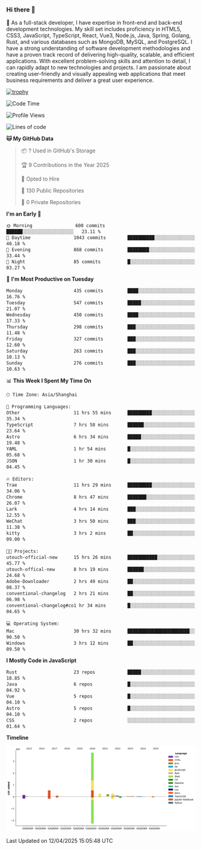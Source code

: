 ### Hi there 👋

🌱 As a full-stack developer, I have expertise in front-end and back-end development technologies. My skill set includes proficiency in HTML5, CSS3, JavaScript, TypeScript, React, Vue3, Node.js, Java, Spring, Golang, Rust, and various databases such as MongoDB, MySQL, and PostgreSQL. I have a strong understanding of software development methodologies and have a proven track record of delivering high-quality, scalable, and efficient applications. With excellent problem-solving skills and attention to detail, I can rapidly adapt to new technologies and projects. I am passionate about creating user-friendly and visually appealing web applications that meet business requirements and deliver a great user experience.

[![trophy](https://github-profile-trophy.vercel.app/?username=elton&rank=SECRET,SSS,SS,S,AAA,AA,A&theme=onedark&no-frame=true&margin-w=10)](https://github.com/ryo-ma/github-profile-trophy)

<!--START_SECTION:waka-->
![Code Time](http://img.shields.io/badge/Code%20Time-1%2C521%20hrs%2028%20mins-blue)

![Profile Views](http://img.shields.io/badge/Profile%20Views-0-blue)

![Lines of code](https://img.shields.io/badge/From%20Hello%20World%20I%27ve%20Written-5.6%20million%20lines%20of%20code-blue)

**🐱 My GitHub Data** 

> 📦 ? Used in GitHub's Storage 
 > 
> 🏆 9 Contributions in the Year 2025
 > 
> 💼 Opted to Hire
 > 
> 📜 130 Public Repositories 
 > 
> 🔑 0 Private Repositories 
 > 
**I'm an Early 🐤** 

```text
🌞 Morning                600 commits         ██████░░░░░░░░░░░░░░░░░░░   23.11 % 
🌆 Daytime                1043 commits        ██████████░░░░░░░░░░░░░░░   40.18 % 
🌃 Evening                868 commits         ████████░░░░░░░░░░░░░░░░░   33.44 % 
🌙 Night                  85 commits          █░░░░░░░░░░░░░░░░░░░░░░░░   03.27 % 
```
📅 **I'm Most Productive on Tuesday** 

```text
Monday                   435 commits         ████░░░░░░░░░░░░░░░░░░░░░   16.76 % 
Tuesday                  547 commits         █████░░░░░░░░░░░░░░░░░░░░   21.07 % 
Wednesday                450 commits         ████░░░░░░░░░░░░░░░░░░░░░   17.33 % 
Thursday                 298 commits         ███░░░░░░░░░░░░░░░░░░░░░░   11.48 % 
Friday                   327 commits         ███░░░░░░░░░░░░░░░░░░░░░░   12.60 % 
Saturday                 263 commits         ███░░░░░░░░░░░░░░░░░░░░░░   10.13 % 
Sunday                   276 commits         ███░░░░░░░░░░░░░░░░░░░░░░   10.63 % 
```


📊 **This Week I Spent My Time On** 

```text
🕑︎ Time Zone: Asia/Shanghai

💬 Programming Languages: 
Other                    11 hrs 55 mins      █████████░░░░░░░░░░░░░░░░   35.34 % 
TypeScript               7 hrs 58 mins       ██████░░░░░░░░░░░░░░░░░░░   23.64 % 
Astro                    6 hrs 34 mins       █████░░░░░░░░░░░░░░░░░░░░   19.48 % 
YAML                     1 hr 54 mins        █░░░░░░░░░░░░░░░░░░░░░░░░   05.68 % 
JSON                     1 hr 30 mins        █░░░░░░░░░░░░░░░░░░░░░░░░   04.45 % 

🔥 Editors: 
Trae                     11 hrs 29 mins      █████████░░░░░░░░░░░░░░░░   34.06 % 
Chrome                   8 hrs 47 mins       ███████░░░░░░░░░░░░░░░░░░   26.07 % 
Lark                     4 hrs 14 mins       ███░░░░░░░░░░░░░░░░░░░░░░   12.55 % 
WeChat                   3 hrs 50 mins       ███░░░░░░░░░░░░░░░░░░░░░░   11.38 % 
kitty                    3 hrs 2 mins        ██░░░░░░░░░░░░░░░░░░░░░░░   09.00 % 

🐱‍💻 Projects: 
utouch-official-new      15 hrs 26 mins      ███████████░░░░░░░░░░░░░░   45.77 % 
utouch-offical-new       8 hrs 19 mins       ██████░░░░░░░░░░░░░░░░░░░   24.68 % 
Adobe-Downloader         2 hrs 49 mins       ██░░░░░░░░░░░░░░░░░░░░░░░   08.37 % 
conventional-changelog   2 hrs 21 mins       ██░░░░░░░░░░░░░░░░░░░░░░░   06.98 % 
conventional-changelog#co1 hr 34 mins        █░░░░░░░░░░░░░░░░░░░░░░░░   04.65 % 

💻 Operating System: 
Mac                      30 hrs 32 mins      ███████████████████████░░   90.50 % 
Windows                  3 hrs 12 mins       ██░░░░░░░░░░░░░░░░░░░░░░░   09.50 % 
```

**I Mostly Code in JavaScript** 

```text
Rust                     23 repos            █████░░░░░░░░░░░░░░░░░░░░   18.85 % 
Java                     6 repos             █░░░░░░░░░░░░░░░░░░░░░░░░   04.92 % 
Vue                      5 repos             █░░░░░░░░░░░░░░░░░░░░░░░░   04.10 % 
Astro                    5 repos             █░░░░░░░░░░░░░░░░░░░░░░░░   04.10 % 
CSS                      2 repos             ░░░░░░░░░░░░░░░░░░░░░░░░░   01.64 % 
```



**Timeline**

![Lines of Code chart](https://raw.githubusercontent.com/elton/elton/main/assets/bar_graph.png)


 Last Updated on 12/04/2025 15:05:48 UTC
<!--END_SECTION:waka-->

<!--
**elton/elton** is a ✨ _special_ ✨ repository because its `README.md` (this file) appears on your GitHub profile.

Here are some ideas to get you started:

- 🔭 I’m currently working on ...
- 🌱 I’m currently learning ...
- 👯 I’m looking to collaborate on ...
- 🤔 I’m looking for help with ...
- 💬 Ask me about ...
- 📫 How to reach me: ...
- 😄 Pronouns: ...
- ⚡ Fun fact: ...
-->
